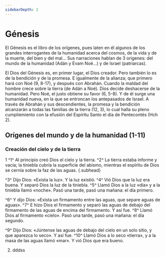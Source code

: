 ```yaml
---
sidebarDepth: 2
---
```

# Génesis

El Génesis es el libro de los orígenes, pues laten en él algunos de los grandes interrogantes de la humanidad acerca del cosmos, de la vida y de la muerte, del bien y del mal... Sus narraciones hablan de 3 origenes: del mundo de la humanidad (Adán y Evam Noé...) y de Israel (patriarcas).

El Dios del Génesis es, en primer lugar, el Dios creador. Pero también lo es de la bendición y de la promesa. E igualmente de la alianza; que primero hará con Noé (9, 8-17), y después con Abrahán. Cuando la maldad del hombre crece sobre la tierra (de Adán a Noé). Dios decide deshacerse de la humanidad. Pero Noé, el justo obtiene su favor (6, 5-8). Y de él surge una humanidad nueva, en la que se entroncan los antepasados de Israel. A través de Abrahán y sus descendientes, la promesa y la bendición alcanzarán a todas las familias de la tierra (12, 3), lo cual halla su pleno cumpliemiento con la efusión del Espíritu Santo el día de Pentecontés (Hch 2).

## Orígenes del mundo y de la humanidad (1-11)

### Creación del cielo y de la tierra

1 ^1^ Al principio creó Dios el cielo y la tierra. ^2^ La tierra estaba informe y vacía; la tiniebla cubría la superficie del abismo, mientras el espíritu de Dios se cernía sobre la faz de las aguas.
{.subhead}

^3^ Dijo Dios: &#171;Exista la luz&#187;. Y la luz existió. ^4^ Vió Dios que la luz era buena. Y separó Dios la luz de la tiniebla. ^5^ Llamó Dios a la luz &#171;día&#187; y a la tiniebla llamó &#171;noche&#187;. Pasó una tarde, pasó una mañana: el día primero.

^6^ Y dijo Dios: &#171;Exista un firmamento entre las aguas, que separe aguas de aguas&#187;. ^7^ E hizo Dios el firmamento y separó las aguas de debajo del firmamento de las aguas de encima del firmamento. Y así fue. ^8^ Llamó Dios al firmamento &#171;cielo&#187;. Pasó una tarde, pasó una mañana: el día segundo.

^9^ Dijo Dios: &#171;Júntense las aguas de debajo del cielo en un solo sitio, y que aparezca lo seco&#187;. Y así fue. ^10^ Llamó Dios a lo seco &#171;tierra&#187;, y a la masa de las aguas llamó &#171;mar&#187;. Y vió Dios que era bueno.



2. dddss
